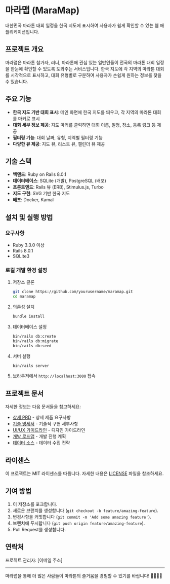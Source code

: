 # 마라맵 (MaraMap)

대한민국 마라톤 대회 일정을 한국 지도에 표시하여 사용자가 쉽게 확인할 수 있는 웹 애플리케이션입니다.

## 프로젝트 개요

마라맵은 마라톤 참가자, 러너, 마라톤에 관심 있는 일반인들이 전국의 마라톤 대회 일정을 한눈에 확인할 수 있도록 도와주는 서비스입니다. 한국 지도에 각 지역의 마라톤 대회를 시각적으로 표시하고, 대회 유형별로 구분하여 사용자가 손쉽게 원하는 정보를 찾을 수 있습니다.

## 주요 기능

- **한국 지도 기반 대회 표시**: 메인 화면에 한국 지도를 띄우고, 각 지역의 마라톤 대회를 마커로 표시
- **대회 세부 정보 제공**: 지도 마커를 클릭하면 대회 이름, 일정, 장소, 등록 링크 등 제공
- **필터링 기능**: 대회 날짜, 유형, 지역별 필터링 기능
- **다양한 뷰 제공**: 지도 뷰, 리스트 뷰, 캘린더 뷰 제공

## 기술 스택

- **백엔드**: Ruby on Rails 8.0.1
- **데이터베이스**: SQLite (개발), PostgreSQL (배포)
- **프론트엔드**: Rails 뷰 (ERB), Stimulus.js, Turbo
- **지도 구현**: SVG 기반 한국 지도
- **배포**: Docker, Kamal

## 설치 및 실행 방법

### 요구사항

- Ruby 3.3.0 이상
- Rails 8.0.1
- SQLite3

### 로컬 개발 환경 설정

1. 저장소 클론
   ```bash
   git clone https://github.com/yourusername/maramap.git
   cd maramap
   ```

2. 의존성 설치
   ```bash
   bundle install
   ```

3. 데이터베이스 설정
   ```bash
   bin/rails db:create
   bin/rails db:migrate
   bin/rails db:seed
   ```

4. 서버 실행
   ```bash
   bin/rails server
   ```

5. 브라우저에서 `http://localhost:3000` 접속

## 프로젝트 문서

자세한 정보는 다음 문서들을 참고하세요:

- [상세 PRD](detailed_prd.md) - 상세 제품 요구사항
- [기술 명세서](technical_spec.md) - 기술적 구현 세부사항
- [UI/UX 가이드라인](ui_ux_guidelines.md) - 디자인 가이드라인
- [개발 로드맵](development_roadmap.md) - 개발 진행 계획
- [데이터 소스](data_sources.md) - 데이터 수집 전략

## 라이센스

이 프로젝트는 MIT 라이센스를 따릅니다. 자세한 내용은 [LICENSE](LICENSE) 파일을 참조하세요.

## 기여 방법

1. 이 저장소를 포크합니다.
2. 새로운 브랜치를 생성합니다 (`git checkout -b feature/amazing-feature`).
3. 변경사항을 커밋합니다 (`git commit -m 'Add some amazing feature'`).
4. 브랜치에 푸시합니다 (`git push origin feature/amazing-feature`).
5. Pull Request를 생성합니다.

## 연락처

프로젝트 관리자: [이메일 주소]

---

마라맵을 통해 더 많은 사람들이 마라톤의 즐거움을 경험할 수 있기를 바랍니다! 🏃‍♂️🏃‍♀️
